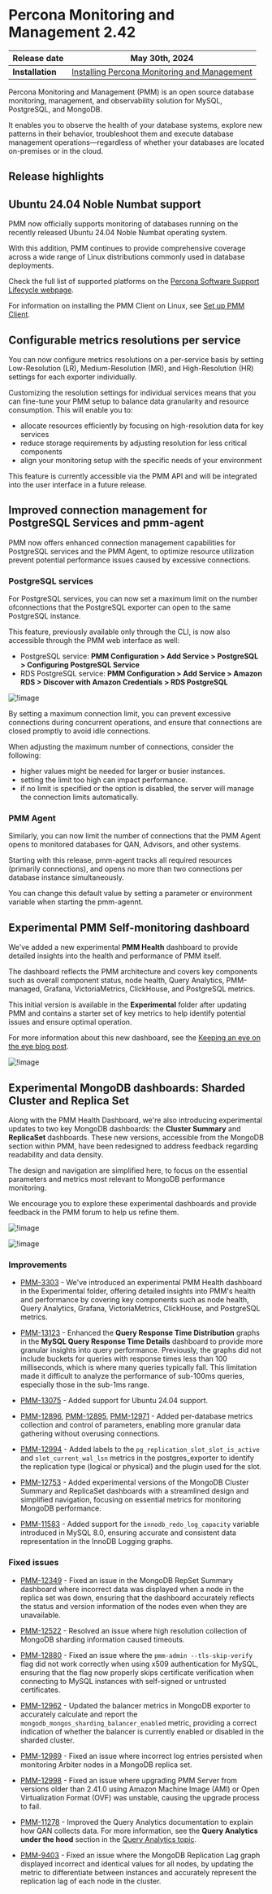 # Percona Monitoring and Management 2.42

| **Release date** | May 30th, 2024                                                                                   |
| ----------------- | ----------------------------------------------------------------------------------------------- |
| **Installation** | [Installing Percona Monitoring and Management](https://www.percona.com/software/pmm/quickstart) |

Percona Monitoring and Management (PMM) is an open source database monitoring, management, and observability solution for MySQL, PostgreSQL, and MongoDB.

It enables you to observe the health of your database systems, explore new patterns in their behavior, troubleshoot them and execute database management operations—regardless of whether your databases are located on-premises or in the cloud.

## Release highlights

## Ubuntu 24.04 Noble Numbat support

PMM now officially supports monitoring of databases running on the recently released Ubuntu 24.04 Noble Numbat operating system.

With this addition, PMM continues to provide comprehensive coverage across a wide range of Linux distributions commonly used in database deployments.

Check the full list of supported platforms on the [Percona Software Support Lifecycle webpage](https://www.percona.com/services/policies/percona-software-support-lifecycle).

For information on installing the PMM Client on Linux, see [Set up PMM Client](../../docs/setting-up/client/index.md#package-manager).

## Configurable metrics resolutions per service

You can now configure metrics resolutions on a per-service basis by setting Low-Resolution (LR), Medium-Resolution (MR), and High-Resolution (HR) settings for each exporter individually.

Customizing the resolution settings for individual services means that you can fine-tune your PMM setup to balance data granularity and resource consumption. This will enable you to:

- allocate resources efficiently by focusing on high-resolution data for key services
- reduce storage requirements by adjusting resolution for less critical components
- align your monitoring setup with the specific needs of your environment
  
This feature is currently accessible via the PMM API and will be integrated into the user interface in a future release.

## Improved connection management for PostgreSQL Services and pmm-agent

PMM now offers enhanced connection management capabilities for PostgreSQL services and the PMM Agent, to optimize resource utilization prevent potential performance issues caused by excessive connections.

### PostgreSQL services

For PostgreSQL services, you can now set a maximum limit on the number ofconnections that the PostgreSQL exporter can open to the same PostgreSQL instance.

This feature, previously available only through the CLI, is now also accessible through the PMM web interface as well:

- PostgreSQL service: **PMM Configuration > Add Service > PostgreSQL > Configuring PostgreSQL Service**
- RDS PostgreSQL service:  **PMM Configuration > Add Service > Amazon RDS > Discover with Amazon Credentials > RDS PostgreSQL**

![!image](../_images/Max_Connection_Limit.png)

By setting a maximum connection limit, you can prevent excessive connections during concurrent operations, and ensure that connections are closed promptly to avoid idle connections.

When adjusting the maximum number of connections, consider the following:

- higher values might be needed for larger or busier instances.
- setting the limit too high can impact performance.
- if no limit is specified or the option is disabled, the server will manage the connection limits automatically.

### PMM Agent

Similarly, you can now limit the number of connections that the PMM Agent opens to monitored databases for QAN, Advisors, and other systems.

Starting with this release, pmm-agent tracks all required resources (primarily connections), and opens no more than two connections per database instance simultaneously.

You can change this default value by setting a parameter or environment variable when starting the pmm-agennt.


## Experimental PMM Self-monitoring dashboard
  
We've added a new experimental **PMM Health** dashboard to provide detailed insights into the health and performance of PMM itself.

The dashboard reflects the PMM architecture and covers key components such as overall component status, node health, Query Analytics, PMM-managed, Grafana, VictoriaMetrics, ClickHouse, and PostgreSQL metrics.

This initial version is available in the **Experimental** folder after updating PMM and contains a starter set of key metrics to help identify potential issues and ensure optimal operation.

For more information about this new dashboard, see the [Keeping an eye on the eye blog post]().

![!image](../_images/PMM_Health_dashboard.png)

## Experimental MongoDB dashboards: Sharded Cluster and Replica Set

Along with the PMM Health Dashboard, we're also introducing experimental updates to two key MongoDB dashboards: the **Cluster Summary** and **ReplicaSet** dashboards. These new versions, accessible from the MongoDB section within PMM, have been redesigned to address feedback regarding readability and data density.

The design and navigation are simplified here, to focus on the essential parameters and metrics most relevant to MongoDB performance monitoring.

We encourage you to explore these experimental dashboards and provide feedback in the PMM forum to help us refine them.

![!image](../_images/MongoDB_Cluster_Summary.png)

![!image](../_images/ReplSet_Dashboard_New.png) 

### Improvements

- [PMM-3303](https://perconadev.atlassian.net/browse/PMM-3303) - We've introduced an experimental PMM Health dashboard in the Experimental folder, offering detailed insights into PMM's health and performance by covering key components such as node health, Query Analytics, Grafana, VictoriaMetrics, ClickHouse, and PostgreSQL metrics.

- [PMM-13123](https://perconadev.atlassian.net/browse/PMM-13123) - Enhanced the **Query Response Time Distribution** graphs in the **MySQL Query Response Time Details** dashboard to provide more granular insights into query performance. Previously, the graphs did not include buckets for queries with response times less than 100 milliseconds, which is where many queries typically fall. This limitation made it difficult to analyze the performance of sub-100ms queries, especially those in the sub-1ms range.

- [PMM-13075](https://perconadev.atlassian.net/browse/PMM-13075) - Added support for Ubuntu 24.04 support.

- [PMM-12896](https://perconadev.atlassian.net/browse/PMM-PMM-12896), [PMM-12895](https://perconadev.atlassian.net/browse/PMM-12895), [PMM-12971](https://perconadev.atlassian.net/browse/PMM-12971) - Added per-database metrics collection and control of parameters, enabling more granular data gathering without overusing connections.

- [PMM-12994](https://perconadev.atlassian.net/browse/PMM-12994) - Added labels to the `pg_replication_slot_slot_is_active` and `slot_current_wal_lsn` metrics in the postgres_exporter to identify the replication type (logical or physical) and the plugin used for the slot.

- [PMM-12753](https://perconadev.atlassian.net/browse/PMM-12753) - Added experimental versions of the MongoDB Cluster Summary and ReplicaSet dashboards with a streamlined design and simplified navigation, focusing on essential metrics for monitoring MongoDB performance.

- [PMM-11583](https://perconadev.atlassian.net/browse/PMM-11583) - Added support for the `innodb_redo_log_capacity` variable introduced in MySQL 8.0, ensuring accurate and consistent data representation in the InnoDB Logging graphs.

### Fixed issues

- [PMM-12349](https://perconadev.atlassian.net/browse/PMM-12349) - Fixed an issue in the MongoDB RepSet Summary dashboard where incorrect data was displayed when a node in the replica set was down, ensuring that the dashboard accurately reflects the status and version information of the nodes even when they are unavailable.

- [PMM-12522](https://perconadev.atlassian.net/browse/PMM-12522) - Resolved an issue where high resolution collection of MongoDB sharding information caused timeouts.

- [PMM-12880](https://perconadev.atlassian.net/browse/PMM-12880) - Fixed an issue where the `pmm-admin --tls-skip-verify` flag did not work correctly when using x509 authentication for MySQL, ensuring that the flag now properly skips certificate verification when connecting to MySQL instances with self-signed or untrusted certificates.

- [PMM-12962](https://perconadev.atlassian.net/browse/PMM-12962) -  Updated the balancer metrics in MongoDB exporter to accurately calculate and report the `mongodb_mongos_sharding_balancer_enabled` metric, providing a correct indication of whether the balancer is currently enabled or disabled in the sharded cluster.

- [PMM-12989](https://perconadev.atlassian.net/browse/PMM-12989) - Fixed an issue where incorrect log entries persisted when monitoring Arbiter nodes in a MongoDB replica set.

- [PMM-12998](https://perconadev.atlassian.net/browse/PMM-12998) - Fixed an issue where upgrading PMM Server from versions older than 2.41.0 using Amazon Machine Image (AMI) or Open Virtualization Format (OVF) was unstable, causing the upgrade process to fail.

- [PMM-11278](https://perconadev.atlassian.net/browse/PMM-11278) - Improved the Query Analytics documentation to explain how QAN collects data. For more information, see the **Query Analytics under the hood** section in the [Query Analytics topic](../../docs/get-started/query-analytics.md).
  
- [PMM-9403](https://perconadev.atlassian.net/browse/PMM-9403) - Fixed an issue where the MongoDB Replication Lag graph displayed incorrect and identical values for all nodes, by updating the metric to differentiate between instances and accurately represent the replication lag of each node in the cluster.
